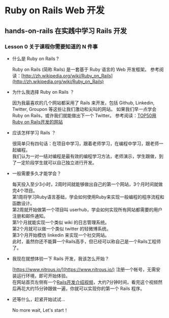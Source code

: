 # Ruby on Rails Web 开发

## hands-on-rails 在实践中学习 Rails 开发

### Lesson 0 关于课程你需要知道的 N 件事

* 什么是 Ruby on Rails ?
        
  Ruby on Rails (简称 Rails) 是一套基于 Ruby 语言的 Web 开发框架。
  参考阅读：[http://zh.wikipedia.org/wiki/Ruby_on_Rails](http://zh.wikipedia.org/wiki/Ruby_on_Rails)

* 为什么我选择 Ruby on Rails ？
  
  因为我最喜欢的几个网站都采用了 Rails 来开发，包括 Github, Linkedin, Twitter, Groupon 等这些让我们激动和尖叫的网站。
  如果我们早一点学会 Ruby on Rails，或许我们就能做出下一个 Twitter。
  参考阅读：[TOP50用Ruby on Rails开发的网站](http://developer.51cto.com/art/200904/121203_all.htm)

* 应该怎样学习 Rails ？
        
  很简单只有四句话：在项目中学习，跟着老师学习，在编程中学习，跟老师一起编程。  
  我们认为一对一结对编程是最有效的编程学习方法，老师演示，学生跟做，到了一定阶段学生就可以自己独立进行开发。

* 一般需要多久才能学会？

  每天投入至少3小时，2周时间就能够做出自己的第一个网站，3个月时间就做完4个项目。  
  第1周将学习Ruby语言基础，学会如何使用Ruby来实现一般编程的程序流程和函数设计。  
  第2周就开始做第一个项目叫 userhub，学会如何实现所有网站都需要的用户注册和邮件通知。  
  第1个月就能实现一个类似 wiki 的日志管理系统。  
  第2个月就可以做一个类似 twitter 的轻微博系统。  
  第3个月开始模仿 linkedin 来实现一个社交网站。  
  此时，虽然你还不能算一个Rails高手，但已经可以称自己是一个Rails工程师了。

* 我现在就想体验一下 Rails 开发，我该怎么开始？
        
  [https://www.nitrous.io/](https://www.nitrous.io/) 注册一个帐号，无需安装运行环境，即可开始体验。  
  在网站首页左侧有一个[Rails开发介绍视频](https://www.youtube.com/embed/u6Qu9T5lRqI?hd=1)，大约7分钟时间，看完这个视频然后再花大约15分钟跟做一遍，你就可以实现你的第一个 Rails 程序。

* 还等什么，赶紧开始试试... 

  No more wait, Let's start！
